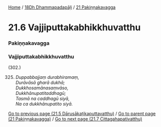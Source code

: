 
[Home](/) / [18Dh Dhammapadapāḷi](../../18Dh.md) / [21 Pakiṇṇakavagga](../21.md)

# 21.6 Vajjiputtakabhikkhuvatthu

### Pakiṇṇakavagga

### Vajjiputtakabhikkhuvatthu

(302.)

325. _Duppabbajjaṃ durabhiramaṃ,_  
_Durāvāsā gharā dukhā;_  
_Dukkhosamānasaṃvāso,_  
_Dukkhānupatitaddhagū;_  
_Tasmā na caddhagū siyā,_  
_Na ca dukkhānupatito siyā._  


[Go to previous page (21.5 Dārusākaṭikaputtavatthu)](21.5.md) / [Go to parent page (21 Pakiṇṇakavagga)](../21.md) / [Go to next page (21.7 Cittagahapativatthu)](21.7.md)


